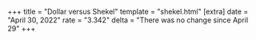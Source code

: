 +++
title = "Dollar versus Shekel"
template = "shekel.html"
[extra]
date = "April 30, 2022"
rate = "3.342"
delta = "There was no change since April 29"
+++
